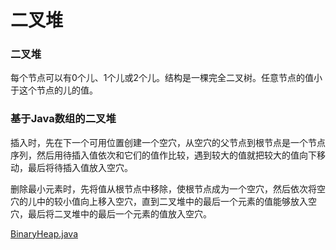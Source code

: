 # 二叉堆

### 二叉堆

每个节点可以有0个儿、1个儿或2个儿。结构是一棵完全二叉树。任意节点的值小于这个节点的儿的值。

### 基于Java数组的二叉堆

插入时，先在下一个可用位置创建一个空穴，从空穴的父节点到根节点是一个节点序列，然后用待插入值依次和它们的值作比较，遇到较大的值就把较大的值向下移动，最后将待插入值放入空穴。

删除最小元素时，先将值从根节点中移除，使根节点成为一个空穴，然后依次将空穴的儿中的较小值向上移入空穴，直到二叉堆中的最后一个元素的值能够放入空穴，最后将二叉堆中的最后一个元素的值放入空穴。

[BinaryHeap.java](http://users.cs.fiu.edu/~weiss/dsaajava3/code/BinaryHeap.java)
